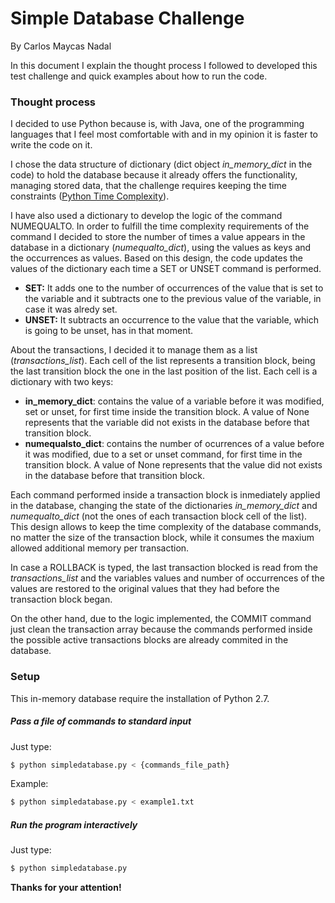 # Simple Database Challenge

By Carlos Maycas Nadal

In this document I explain the thought process I followed to developed this test challenge and quick examples about how to run the code.

### Thought process

I decided to use Python because is, with Java, one of the programming languages that I feel most comfortable with and in my opinion it is faster to write the code on it.

I chose the data structure of dictionary (dict object *in_memory_dict* in the code) to hold the database because it already offers the functionality, managing stored data, that the challenge requires keeping the time constraints ([Python Time Complexity](https://wiki.python.org/moin/TimeComplexity)).

I have also used a dictionary to develop the logic of the command NUMEQUALTO. In order to fulfill the time complexity requirements of the command I decided to store the number of times a value appears in the database in a dictionary (*numequalto_dict*), using the values as keys and the occurrences as values. Based on this design, the code updates the values of the dictionary each time a SET or UNSET command is performed.

* **SET:** It adds one to the number of occurrences of the value that is set to the variable and it subtracts one to the previous value of the variable, in case it was alredy set.
* **UNSET:** It subtracts an occurrence to the value that the variable, which is going to be unset, has in that moment.

About the transactions, I decided it to manage them as a list (*transactions_list*). Each cell of the list represents a transition block, being the last transition block the one in the last position of the list. Each cell is a dictionary with two keys:

* **in_memory_dict**: contains the value of a variable before it was modified, set or unset, for first time inside the transition block. A value of None represents that the variable did not exists in the database before that transition block.
* **numequalsto_dict**: contains the number of ocurrences of a value before it was modified, due to a set or unset command, for first time in the transition block. A value of None represents that the value did not exists in the database before that transition block.

Each command performed inside a transaction block is inmediately applied in the database, changing the state of the dictionaries *in_memory_dict* and *numequalto_dict* (not the ones of each transaction block cell of the list). This design allows to keep the time complexity of the database commands, no matter the size of the transaction block, while it consumes the maxium allowed additional memory per transaction.

In case a ROLLBACK is typed, the last transaction blocked is read from the *transactions_list* and the variables values and number of occurrences of the values are restored to the original values that they had before the transaction block began.

On the other hand, due to the logic implemented, the COMMIT command just clean the transaction array because the commands performed inside the possible active transactions blocks are already commited in the database.

### Setup

This in-memory database require the installation of Python 2.7. 

##### Pass a file of commands to standard input

Just type:
```sh
$ python simpledatabase.py < {commands_file_path}
```
Example:
```sh
$ python simpledatabase.py < example1.txt
```

##### Run the program interactively

Just type:
```sh
$ python simpledatabase.py
```

**Thanks for your attention!**
